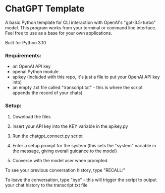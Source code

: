 # ChatGPT Template #

A basic Python template for CLI interaction with OpenAI's "gpt-3.5-turbo" model. This program works from your terminal or command line interface. Feel free to use as a base for your own applications.

Built for Python 3.10

### Requirements: ###
- an OpenAI API key
- openai Python module
- apikey (included with this repo, it's just a file to put your OpenAI API key into)
- an empty .txt file called "transcript.txt" - this is where the script appends the record of your chats)

### Setup: ###
1) Download the files

2) Insert your API key into the KEY variable in the apikey.py 

3) Run the chatgpt_connect.py script

4) Enter a setup prompt for the system (this sets the "system" variable in the message, giving overall guidance to the model)

5) Converse with the model user when prompted.
  
  To see your previous conversation history, type "RECALL:"
  
  To leave the conversation, type "bye" - this will trigger the script to output your chat history to the transcript.txt file
  




